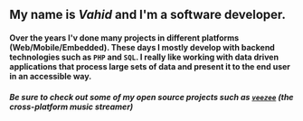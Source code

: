 ## My name is ***Vahid*** and I'm a software developer.

#### Over the years I'v done many projects in different platforms (Web/Mobile/Embedded). These days I mostly develop with backend technologies such as `PHP` and `SQL`. I really like working with data driven applications that process large sets of data and present it to the end user in an accessible way.

##### Be sure to check out some of my open source projects such as [`veezee`](https://github.com/veezee) (the cross-platform music streamer)
